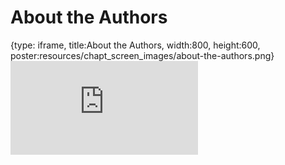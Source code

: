 # About the Authors
 
{type: iframe, title:About the Authors, width:800, height:600, poster:resources/chapt_screen_images/about-the-authors.png}
![](https://jhudatascience.org/Reproducibility_in_Cancer_Informatics/no_toc/about-the-authors.html)
 

 
